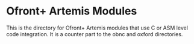 Ofront+ Artemis Modules
=======================

This is the directory for Ofront+ Artemis modules that
use C or ASM level code integration. It is a counter part
to the obnc and oxford directories.


